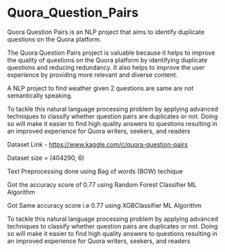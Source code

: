 # Quora_Question_Pairs

Quora Question Pairs is an NLP project that aims to identify duplicate questions on the Quora platform. 



The Quora Question Pairs project is valuable because it helps to improve the quality of questions on the Quora platform by identifying duplicate questions and reducing redundancy. It also helps to improve the user experience by providing more relevant and diverse content.

A NLP project to find weather given 2 questions are same are not semantically speaking.

To tackle this natural language processing problem by applying advanced techniques to classify whether question pairs are duplicates or not. Doing so will make it easier to find high quality answers to questions resulting in an improved experience for Quora writers, seekers, and readers

Dataset Link - https://www.kaggle.com/c/quora-question-pairs

Dataset size = (404290, 6)

Text Preprocessing done using Bag of words (BOW) techique

Got the accuracy score of 0.77 using Random Forest Classifier ML Algorithm

Got Same accuracy score i.e 0.77 using XGBClassifier ML Algorithm

To tackle this natural language processing problem by applying advanced techniques to classify whether question pairs are duplicates or not. Doing so will make it easier to find high quality answers to questions resulting in an improved experience for Quora writers, seekers, and readers
